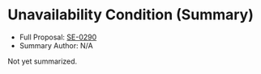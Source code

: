 # Unavailability Condition (Summary)

* Full Proposal: [SE-0290](https://github.com/apple/swift-evolution/blob/main/proposals/0290-negative-availability.md)
* Summary Author: N/A

Not yet summarized.
